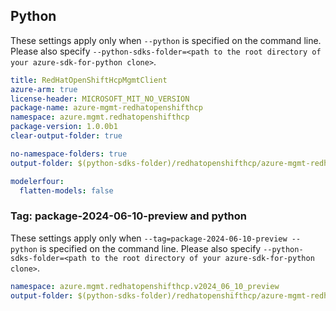 ## Python

These settings apply only when `--python` is specified on the command line.
Please also specify `--python-sdks-folder=<path to the root directory of your azure-sdk-for-python clone>`.

``` yaml $(python)
title: RedHatOpenShiftHcpMgmtClient
azure-arm: true
license-header: MICROSOFT_MIT_NO_VERSION
package-name: azure-mgmt-redhatopenshifthcp
namespace: azure.mgmt.redhatopenshifthcp
package-version: 1.0.0b1
clear-output-folder: true
```

``` yaml $(python)
no-namespace-folders: true
output-folder: $(python-sdks-folder)/redhatopenshifthcp/azure-mgmt-redhatopenshifthcp/azure/mgmt/redhatopenshifthcp
```

``` yaml $(python)
modelerfour:
  flatten-models: false
```

### Tag: package-2024-06-10-preview and python

These settings apply only when `--tag=package-2024-06-10-preview --python` is specified on the command line.
Please also specify `--python-sdks-folder=<path to the root directory of your azure-sdk-for-python clone>`.

``` yaml $(tag) == 'package-2024-06-10-preview' && $(python)
namespace: azure.mgmt.redhatopenshifthcp.v2024_06_10_preview
output-folder: $(python-sdks-folder)/redhatopenshifthcp/azure-mgmt-redhatopenshifthcp/azure/mgmt/redhatopenshifthcp/v2024_06_10_preview
```